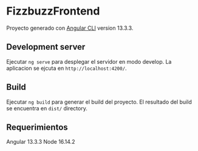 # FizzbuzzFrontend

Proyecto generado con [Angular CLI](https://github.com/angular/angular-cli) version 13.3.3.

## Development server

Ejecutar `ng serve` para desplegar el servidor en modo develop. La aplicacion se ejcuta en `http://localhost:4200/`. 

## Build

Ejecutar `ng build` para generar el build del proyecto. El resultado del build se encuentra en `dist/` directory.

## Requerimientos

Angular 13.3.3
Node 16.14.2
